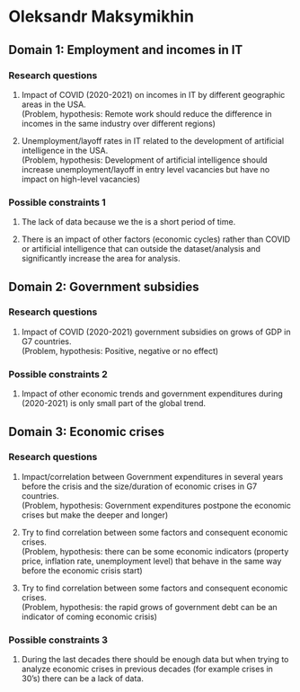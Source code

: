 # Oleksandr Maksymikhin

## Domain 1: Employment and incomes in IT

### Research questions  

 1. Impact of COVID (2020-2021) on incomes in IT by different geographic areas
 in the USA.  
(Problem, hypothesis: Remote work should reduce the difference in incomes in
the same industry over different regions)

 2. Unemployment/layoff rates in IT related to the development of artificial
 intelligence in the USA.  
(Problem, hypothesis: Development of artificial intelligence should increase
unemployment/layoff in entry level vacancies but have no impact on high-level
vacancies)

### Possible constraints 1

 1. The lack of data because we the is a short period of time.

 2. There is an impact of other factors (economic cycles) rather than COVID or
 artificial intelligence that can outside the dataset/analysis and
 significantly increase the area for analysis.

## Domain 2: Government subsidies

### Research questions  

 1. Impact of COVID (2020-2021) government subsidies on grows of GDP in G7
 countries.  
(Problem, hypothesis: Positive, negative or no effect)

### Possible constraints 2

 1. Impact of other economic trends and government expenditures during
 (2020-2021) is only small part of the global trend.

## Domain 3: Economic crises

### Research questions  

 1. Impact/correlation between Government expenditures in several years before
 the crisis and the size/duration of economic crises in G7 countries.  
(Problem, hypothesis: Government expenditures postpone the economic crises but
make the deeper and longer)

 2. Try to find correlation between some factors and consequent economic
 crises.  
(Problem, hypothesis: there can be some economic indicators (property price,
inflation rate, unemployment level) that behave in the same way before the
economic crisis start)

 3. Try to find correlation between some factors and consequent economic
 crises.  
(Problem, hypothesis: the rapid grows of government debt can be an indicator
of coming economic crisis)

### Possible constraints 3

 1. During the last decades there should be enough data but when trying to
  analyze economic crises in previous decades (for example crises in 30’s)
  there can be a lack of data.
